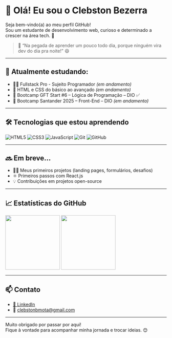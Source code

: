# 👋 Olá! Eu sou o Clebston Bezerra

Seja bem-vindo(a) ao meu perfil GitHub!  
Sou um estudante de desenvolvimento web, curioso e determinado a crescer na área tech. 🚀

> 💬 “Na pegada de aprender um pouco todo dia, porque ninguém vira dev do dia pra noite!” 😄


---

## 🧠 Atualmente estudando:

- 👨‍💻 Fullstack Pro - Sujeito Programador *(em andamento)*
- 🎨 HTML e CSS do básico ao avançado *(em andamento)*
- 🧠 Bootcamp GFT Start #6 – Lógica de Programação – DIO ✅
- 🚀 Bootcamp Santander 2025 – Front-End – DIO *(em andamento)*

---

## 🛠️ Tecnologias que estou aprendendo

![HTML5](https://img.shields.io/badge/HTML5-E34F26?style=for-the-badge&logo=html5&logoColor=white)
![CSS3](https://img.shields.io/badge/CSS3-1572B6?style=for-the-badge&logo=css3&logoColor=white)
![JavaScript](https://img.shields.io/badge/JavaScript-F7DF1E?style=for-the-badge&logo=javascript&logoColor=black)
![Git](https://img.shields.io/badge/Git-F05032?style=for-the-badge&logo=git&logoColor=white)
![GitHub](https://img.shields.io/badge/GitHub-000?style=for-the-badge&logo=github&logoColor=white)

---

## 🔜 Em breve...

- 👨‍🔧 Meus primeiros projetos (landing pages, formulários, desafios)
- ⚛️ Primeiros passos com React.js
- 💡 Contribuições em projetos open-source

---

## 📈 Estatísticas do GitHub

<div align="left">
  <img height="170em" src="https://github-readme-stats.vercel.app/api?username=ClebstonXD&show_icons=true&theme=tokyonight&count_private=true"/>
  <img height="170em" src="https://github-readme-stats.vercel.app/api/top-langs/?username=ClebstonXD&layout=compact&theme=tokyonight"/>
</div>



---

## 📫 Contato

- [💼 LinkedIn](https://www.linkedin.com/in/clebston-bezerra-973895b8)
- 📧 clebstonbmota@gmail.com

---

Muito obrigado por passar por aqui!  
Fique à vontade para acompanhar minha jornada e trocar ideias. 😊

